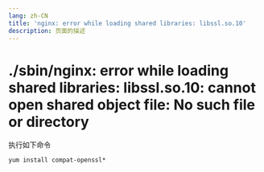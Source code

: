 ```yaml
---
lang: zh-CN
title: 'nginx: error while loading shared libraries: libssl.so.10'
description: 页面的描述
---
```


# ./sbin/nginx: error while loading shared libraries: libssl.so.10: cannot open shared object file: No such file or directory


执行如下命令
```shell
yum install compat-openssl*
```

<Comment></Comment>
